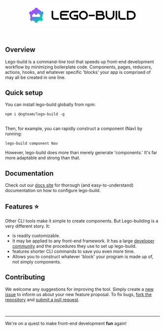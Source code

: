 <br />
<p align="center"><img src="logo.svg" style="width: 350px"  alt="Logo" /></p>
<br />

## Overview

Lego-build is a command-line tool that speeds up front-end development workflow by minimizing boilerplate code. Components, pages, reducers, actions, hooks, and whatever specific 'blocks' your app is comprised of may all be created in one line.

## Quick setup

You can install lego-build globally from npm:

```
npm i @ogteam/lego-build -g
```

<br />
Then, for example, you can rapidly construct a component (Nav) by running:

```
lego-build component Nav
```

However, lego-build does more than merely generate 'components.' It's far more adaptable and strong than that.

## Documentation
Check out our [docs site](https://lego-build.github.io/docs) for thorough (and easy-to-understand) documentation on how to configure lego-build.

## Features ⭐

Other CLI tools make it simple to create components. But Lego-building is a very different story. It:

- is readily customizable.
- It may be applied to any front-end framework.
It has a large [developer community](https://lego-build.github.io/community) and the procedures they use to set up lego-build.
- features shorter CLI commands to save you even more time.
- Allows you to construct whatever 'block' your program is made up of, not simply components.

## Contributing

We welcome any suggestions for improving the tool. Simply create a [new issue](https://github.com/lego-build/lego-build/issues/new/choose) to inform us about your new feature proposal. To fix bugs, [fork the repository](https://github.com/lego-build/lego-build/fork) and [submit a pull request](https://github.com/lego-build/lego-build/pulls).

<br />

---

We're on a quest to make front-end development **fun** again!
